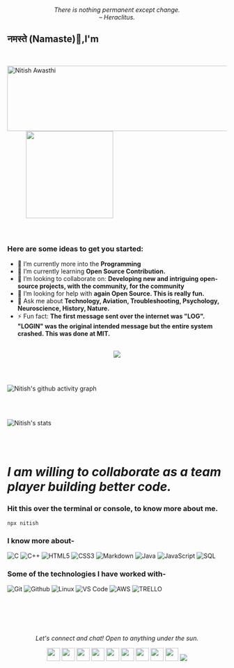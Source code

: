 <!-- QUOTE:START -->
<p align="center"><br><i>There is nothing permanent except change.</i><br><i>– Heraclitus.</i><br></p>
<!-- QUOTE:END -->

### <h2>नमस्ते (Namaste)🙏,I'm</h2>
  <br>

<img align="left"  src="https://media.giphy.com/media/QvkZcmITuZ3RejQOtQ/giphy.gif" alt="Nitish Awasthi" width="600" height="150"/> &nbsp; &nbsp; &nbsp;&nbsp; &nbsp; &nbsp;
<img align="" src="https://media.giphy.com/media/jRf5fsn8G6YaogAWxn/giphy.gif" width="200" height="200"/>
</br></br></br>


 
### Here are some ideas to get you started:</br>
- 🔭 I’m currently more into the **Programming**
- 🌱 I’m currently learning **Open Source Contribution.**
- 👯 I’m looking to collaborate on: **Developing new and intriguing open-source projects, with the community, for the community**
- 🤔 I’m looking for help with **again Open Source. This is really fun.**
- 💬 Ask me about **Technology, Aviation, Troubleshooting, Psychology, Neuroscience, History, Nature.**
- ⚡ Fun fact: **The first message sent over the internet was "LOG". "LOGIN" was the original intended message but the entire system crashed. This was done at MIT.**
</br></br>
<p align="center"> <a href="https://github.com/ryo-ma/github-profile-trophy"><img src="https://github-profile-trophy.vercel.app/?username=Nitish-Awasthi&margin-w=8&title=Joined2020,Commit,PullRequest,Followers,Issues,Repositories" /></a> </p>
<br><br>


![Nitish's github activity graph](https://activity-graph.herokuapp.com/graph?username=nitish-awasthi&theme=xcode)

</br></br>



![Nitish's stats](https://github-readme-streak-stats.herokuapp.com/?user=nitish-awasthi)

</br></br>

# *I am willing to collaborate as a team player building better code.*

### Hit this over the terminal or console, to know more about me.
```
npx nitish
```

### I know more about- </br>
![C](https://img.shields.io/badge/-C-000000?style=for-the-badge&logo=C)
![C++](https://img.shields.io/badge/-C++-000000?style=for-the-badge&logo=C%2B%2B&logoColor=00599C)
![HTML5](https://img.shields.io/badge/-HTML5-000000?style=for-the-badge&logo=HTML5)
![CSS3](https://img.shields.io/badge/-CSS3-000000?style=for-the-badge&logo=CSS3)
![Markdown](http://img.shields.io/badge/-Markdown-000000?style=for-the-badge&logo=Markdown&logoColor=magenta)
![Java](https://img.shields.io/badge/-Java-000000?style=for-the-badge&logo=Java&logoColor=007396)
![JavaScript](https://img.shields.io/badge/-JavaScript-000000?style=for-the-badge&logo=javascript)
![SQL](https://img.shields.io/badge/-SQL-000000?style=for-the-badge&logo=MySQL)

### Some of the technologies I have worked with-</br>
![Git](http://img.shields.io/badge/-Git-000000?style=for-the-badge&logo=Git)
![Github](http://img.shields.io/badge/-Github-000000?style=for-the-badge&logo=Github&logoColor=green)
![Linux](http://img.shields.io/badge/-Linux-000000?style=for-the-badge&logo=linux)
![VS Code](http://img.shields.io/badge/-VS%20Code-000000?style=for-the-badge&logo=Visual-studio-code&logoColor=blue)
![AWS](http://img.shields.io/badge/-AWS-000000?style=for-the-badge&logo=Amazon-aws&logoColor=cyan)
![TRELLO](http://img.shields.io/badge/-Trello-000000?style=for-the-badge&logo=trello&logoColor=blue)
</br></br></br></br>

&nbsp;
<p align="center">
  <i>Let's connect and chat! Open to anything under the sun.</i>

  <p align="center">
    <a href="https://twitter.com/naimish860" alt="Twitter"><img src="https://github.com/nitish-awasthi/nitish-awasthi/blob/master/twitter.png" height="30" width="30"></a>     
    <a href="https://www.linkedin.com/in/anitish/" alt="Linkedin"><img src="https://github.com/nitish-awasthi/nitish-awasthi/blob/master/174857.png" height="30" width="30"></a>
  <a href="https://www.facebook.com/naimish.awasthi.98" alt="Facebook"><img src="https://github.com/nitish-awasthi/nitish-awasthi/blob/master/1024px-Facebook_Logo_(2019).png" height="30" width="30"></a>
  <a href="https://www.instagram.com/shutup_nitish" alt="Facebook"><img src="https://github.com/nitish-awasthi/nitish-awasthi/blob/master/instagram-logo-png-transparent-background-hd-3.png" height="30" width="30"></a>
  <a href="https://www.dev.to/nitishawasthi" alt="dev.to"><img src="https://github.com/nitish-awasthi/nitish-awasthi/blob/master/download.png" height="30" width="30"></a>
  <a href="https://fosstodon.org/@nitishawasthi" alt="mastodon"><img src="https://github.com/nitish-awasthi/nitish-awasthi/blob/master/1200px-Mastodon_Logotype_(Simple).svg.png" height="30" width="30"></a>
  <a href="https://codechef.com/anitish_225" alt="Codechef"><img src="https://github.com/nitish-awasthi/nitish-awasthi/blob/master/c5d9fc1e18bcf039f464c2ab6cfb3eb6.jpg" height="30" width="30"></a>
  <a href="https://stackoverflow.com/users/14270388/nitish-awasthi" alt="Stackoverflow"><img src="https://github.com/nitish-awasthi/nitish-awasthi/blob/master/2113121.jpg" height="30" width="30"></a>
    <a href="mailto:anitish.225@gmail.com" alt="Contact me"><img src="https://github.com/nitish-awasthi/nitish-awasthi/blob/master/gmail-512.webp" height="30" width="30"></a>
    <a href="https://nitishawasthi.com" alt="My site"><img src="https://raw.githubusercontent.com/jayehernandez/jayehernandez/3f5402efef9a0ae89211a6e04609558e862ca616/readme/external-link-line.svg"></a>
  </p>


